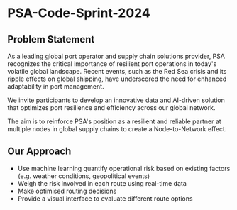 # PSA-Code-Sprint-2024

## Problem Statement

As a leading global port operator and supply chain solutions provider, PSA recognizes the critical importance of resilient port operations in today's volatile global landscape. Recent events, such as the Red Sea crisis and its ripple effects on global shipping, have underscored the need for enhanced adaptability in port management.  ​

We invite participants to develop an innovative data and AI-driven solution that optimizes port resilience and efficiency across our global network.  

The aim is to reinforce PSA's position as a resilient and reliable partner at multiple nodes in global supply chains to create a Node-to-Network effect. 

## Our Approach

- Use machine learning quantify operational risk based on existing factors (e.g. weather conditions, geopolitical events)
- Weigh the risk involved in each route using real-time data
- Make optimised routing decisions
- Provide a visual interface to evaluate different route options